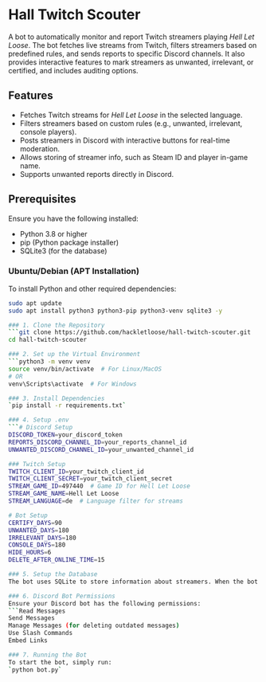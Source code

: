 # Hall Twitch Scouter

A bot to automatically monitor and report Twitch streamers playing *Hell Let Loose*. The bot fetches live streams from Twitch, filters streamers based on predefined rules, and sends reports to specific Discord channels. It also provides interactive features to mark streamers as unwanted, irrelevant, or certified, and includes auditing options.

## Features

- Fetches Twitch streams for *Hell Let Loose* in the selected language.
- Filters streamers based on custom rules (e.g., unwanted, irrelevant, console players).
- Posts streamers in Discord with interactive buttons for real-time moderation.
- Allows storing of streamer info, such as Steam ID and player in-game name.
- Supports unwanted reports directly in Discord.

## Prerequisites

Ensure you have the following installed:

- Python 3.8 or higher
- pip (Python package installer)
- SQLite3 (for the database)

### Ubuntu/Debian (APT Installation)

To install Python and other required dependencies:

```bash
sudo apt update
sudo apt install python3 python3-pip python3-venv sqlite3 -y

### 1. Clone the Repository
```git clone https://github.com/hackletloose/hall-twitch-scouter.git
cd hall-twitch-scouter

### 2. Set up the Virtual Environment
```python3 -m venv venv
source venv/bin/activate  # For Linux/MacOS
# OR
venv\Scripts\activate  # For Windows

### 3. Install Dependencies
`pip install -r requirements.txt`

### 4. Setup .env
```# Discord Setup
DISCORD_TOKEN=your_discord_token
REPORTS_DISCORD_CHANNEL_ID=your_reports_channel_id
UNWANTED_DISCORD_CHANNEL_ID=your_unwanted_channel_id

### Twitch Setup
TWITCH_CLIENT_ID=your_twitch_client_id
TWITCH_CLIENT_SECRET=your_twitch_client_secret
STREAM_GAME_ID=497440  # Game ID for Hell Let Loose
STREAM_GAME_NAME=Hell Let Loose
STREAM_LANGUAGE=de  # Language filter for streams

# Bot Setup
CERTIFY_DAYS=90
UNWANTED_DAYS=180
IRRELEVANT_DAYS=180
CONSOLE_DAYS=180
HIDE_HOURS=6
DELETE_AFTER_ONLINE_TIME=15

### 5. Setup the Database
The bot uses SQLite to store information about streamers. When the bot starts, it will automatically create a streamers.db database and set up the necessary tables.

### 6. Discord Bot Permissions
Ensure your Discord bot has the following permissions:
```Read Messages
Send Messages
Manage Messages (for deleting outdated messages)
Use Slash Commands
Embed Links

### 7. Running the Bot
To start the bot, simply run:
`python bot.py`
